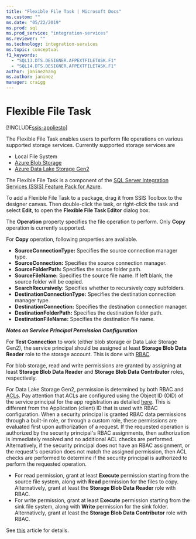 ```yaml
---
title: "Flexible File Task | Microsoft Docs"
ms.custom: ""
ms.date: "05/22/2019"
ms.prod: sql
ms.prod_service: "integration-services"
ms.reviewer: ""
ms.technology: integration-services
ms.topic: conceptual
f1_keywords: 
  - "SQL13.DTS.DESIGNER.AFPEXTFILETASK.F1"
  - "SQL14.DTS.DESIGNER.AFPEXTFILETASK.F1"
author: janinezhang
ms.author: janinez
manager: craigg
---
```

# Flexible File Task

[!INCLUDE[ssis-appliesto](../../includes/ssis-appliesto-ssvrpluslinux-asdb-asdw-xxx.md)]

The Flexible File Task enables users to perform file operations on various supported storage services.
Currently supported storage services are

- Local File System
- [Azure Blob Storage](https://azure.microsoft.com/services/storage/blobs/)
- [Azure Data Lake Storage Gen2](https://docs.microsoft.com/azure/storage/blobs/data-lake-storage-introduction)

The Flexible File Task is a component of the [SQL Server Integration Services (SSIS) Feature Pack for Azure](../../integration-services/azure-feature-pack-for-integration-services-ssis.md).

To add a Flexible File Task to a package, drag it from SSIS Toolbox to the designer canvas. Then double-click the task, or right-click the task and select **Edit**, to open the **Flexible File Task Editor** dialog box.

The **Operation** property specifies the file operation to perform.
Only **Copy** operation is currently supported.

For **Copy** operation, following properties are available.

- **SourceConnectionType:** Specifies the source connection manager type.
- **SourceConnection:** Specifies the source connection manager.
- **SourceFolderPath:** Specifies the source folder path.
- **SourceFileName:** Specifies the source file name. If left blank, the source folder will be copied.
- **SearchRecursively:** Specifies whether to recursively copy subfolders.
- **DestinationConnectionType:** Specifies the destination connection manager type.
- **DestinationConnection:** Specifies the destination connection manager.
- **DestinationFolderPath:** Specifies the destination folder path.
- **DestinationFileName:** Specifies the destination file name.

***Notes on Service Principal Permission Configuration***

For **Test Connection** to work (either blob storage or Data Lake Storage Gen2), the service principal should be assigned at least **Storage Blob Data Reader** role to the storage account.
This is done with [RBAC](https://docs.microsoft.com/azure/storage/common/storage-auth-aad-rbac-portal#assign-rbac-roles-using-the-azure-portal).

For blob storage, read and write permissions are granted by assigning at least **Storage Blob Data Reader** and **Storage Blob Data Contributor** roles, respectively.

For Data Lake Storage Gen2, permission is determined by both RBAC and [ACLs](https://docs.microsoft.com/azure/storage/blobs/data-lake-storage-how-to-set-permissions-storage-explorer).
Pay attention that ACLs are configured using the Object ID (OID) of the service principal for the app registration as detailed [here](https://docs.microsoft.com/azure/storage/blobs/data-lake-storage-access-control#how-do-i-set-acls-correctly-for-a-service-principal).
This is different from the Application (client) ID that is used with RBAC configuration.
When a security principal is granted RBAC data permissions through a built-in role, or through a custom role, these permissions are evaluated first upon authorization of a request.
If the requested operation is authorized by the security principal's RBAC assignments, then authorization is immediately resolved and no additional ACL checks are performed.
Alternatively, if the security principal does not have an RBAC assignment, or the request's operation does not match the assigned permission, then ACL checks are performed to determine if the security principal is authorized to perform the requested operation.

- For read permission, grant at least **Execute** permission starting from the source file system, along with **Read** permission for the files to copy. Alternatively, grant at least the **Storage Blob Data Reader** role with RBAC.
- For write permission, grant at least **Execute** permission starting from the sink file system, along with **Write** permission for the sink folder. Alternatively, grant at least the **Storage Blob Data Contributor** role with RBAC.

See [this](https://docs.microsoft.com/azure/storage/blobs/data-lake-storage-access-control) article for details.
